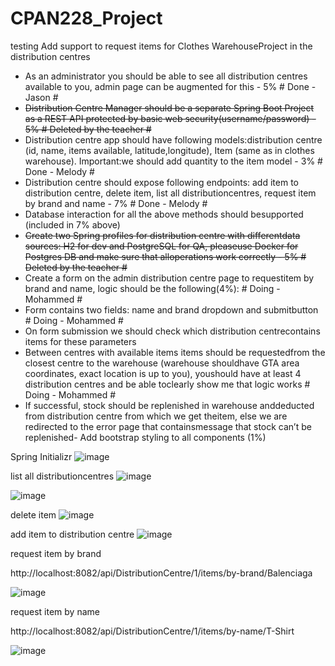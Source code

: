 # CPAN228_Project
testing
Add support to request items for Clothes WarehouseProject in the distribution centres
- As an administrator you should be able to see all distribution centres available to you, admin page can be augmented for this - 5% # Done - Jason #
- <del>Distribution Centre Manager should be a separate Spring Boot Project as a REST API protected by basic web security(username/password) - 5% # Deleted by the teacher # </del>
- Distribution centre app should have following models:distribution centre (id, name, items available, latitude,longitude), Item (same as in clothes warehouse). Important:we should add quantity to the item model - 3% # Done - Melody #
- Distribution centre should expose following endpoints: add item to distribution centre, delete item, list all distributioncentres, request item by brand and name - 7% # Done - Melody #
- Database interaction for all the above methods should besupported (included in 7% above)
- <del> Create two Spring profiles for distribution centre with differentdata sources: H2 for dev and PostgreSQL for QA, pleaseuse Docker for Postgres DB and make sure that alloperations work correctly - 5% # Deleted by the teacher #</del>
- Create a form on the admin distribution centre page to requestitem by brand and name, logic should be the following(4%): # Doing - Mohammed #
- Form contains two fields: name and brand dropdown and submitbutton # Doing - Mohammed #
- On form submission we should check which distribution centrecontains items for these parameters
- Between centres with available items items should be requestedfrom the closest centre to the warehouse (warehouse shouldhave GTA area coordinates, exact location is up to you), youshould have at least 4 distribution centres and be able toclearly show me that logic works # Doing - Mohammed #
- If successful, stock should be replenished in warehouse anddeducted from distribution centre from which we get theitem, else we are redirected to the error page that containsmessage that stock can’t be replenished- Add bootstrap styling to all components (1%)

Spring Initializr
![image](https://user-images.githubusercontent.com/32995324/229323795-ea937b64-6802-42e2-9164-4784f8210c52.png)
 
 
list all distributioncentres
![image](https://user-images.githubusercontent.com/32995324/232350343-e48db9ce-eab3-48c5-991b-e14526e32694.png)


![image](https://user-images.githubusercontent.com/32995324/232350355-7bc61be3-fef6-4099-8c16-80bdd4470029.png)

delete item
![image](https://user-images.githubusercontent.com/32995324/232350365-5aca5413-d1cf-4986-a7a0-81ab4f109d8d.png)

add item to distribution centre
![image](https://user-images.githubusercontent.com/32995324/232350375-f4d9eaa0-6dfc-4522-aec8-07de596a3af2.png)

request item by brand 

http://localhost:8082/api/DistributionCentre/1/items/by-brand/Balenciaga

![image](https://user-images.githubusercontent.com/32995324/232350508-06c45529-eecd-4cdf-94fe-a03ebe6c0b5a.png)


request item by name

http://localhost:8082/api/DistributionCentre/1/items/by-name/T-Shirt

![image](https://user-images.githubusercontent.com/32995324/232350476-eb5b348a-bda7-4a78-8b3a-8e5873c150a3.png)

